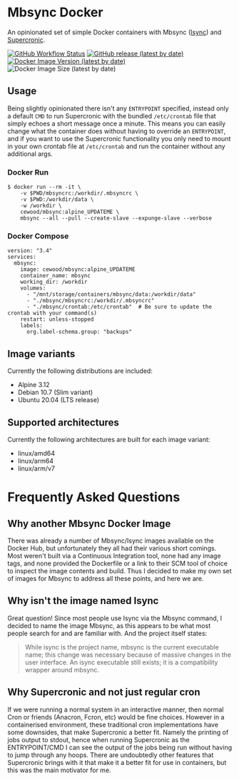 # Mbsync Docker

An opinionated set of simple Docker containers with Mbsync ([Isync](https://isync.sourceforge.io/)) and [Supercronic](https://github.com/aptible/supercronic).

[![GitHub Workflow Status](https://img.shields.io/github/workflow/status/cewood/mbsync-docker/main)](https://github.com/cewood/mbsync-docker/actions) [![GitHub release (latest by date)](https://img.shields.io/github/v/release/cewood/mbsync-docker)](https://github.com/cewood/mbsync-docker/releases) [![Docker Image Version (latest by date)](https://img.shields.io/docker/v/cewood/mbsync)](https://hub.docker.com/r/cewood/mbsync/tags?page=1&ordering=last_updated) ![Docker Image Size (latest by date)](https://img.shields.io/docker/image-size/cewood/mbsync)


## Usage

Being slightly opinionated there isn't any `ENTRYPOINT` specified, instead only a default `CMD` to run Supercronic with the bundled `/etc/crontab` file that simply echoes a short message once a minute. This means you can easily change what the container does without having to override an `ENTRYPOINT`, and if you want to use the Supercronic functionality you only need to mount in your own crontab file at `/etc/crontab` and run the container without any additional args.


### Docker Run

```
$ docker run --rm -it \
    -v $PWD/mbsyncrc:/workdir/.mbsyncrc \
    -v $PWD:/workdir/data \
    -w /workdir \
    cewood/mbsync:alpine_UPDATEME \
    mbsync --all --pull --create-slave --expunge-slave --verbose
```


### Docker Compose

```
version: "3.4"
services:
  mbsync:
    image: cewood/mbsync:alpine_UPDATEME
    container_name: mbsync
    working_dir: /workdir
    volumes:
      - "/mnt/storage/containers/mbsync/data:/workdir/data"
      - "./mbsync/mbsyncrc:/workdir/.mbsyncrc"
      - "./mbsync/crontab:/etc/crontab"  # Be sure to update the crontab with your command(s)
    restart: unless-stopped
    labels:
      org.label-schema.group: "backups"
```


## Image variants

Currently the following distributions are included:

 - Alpine 3.12
 - Debian 10.7 (Slim variant)
 - Ubuntu 20.04 (LTS release)


## Supported architectures

Currently the following architectures are built for each image variant:

 - linux/amd64
 - linux/arm64
 - linux/arm/v7


# Frequently Asked Questions
## Why another Mbsync Docker Image

There was already a number of Mbsync/Isync images available on the Docker Hub, but unfortunately they all had their various short comings. Most weren't built via a Continuous Integration tool, none had any image tags, and none provided the Dockerfile or a link to their SCM tool of choice to inspect the image contents and build. Thus I decided to make my own set of images for Mbsync to address all these points, and here we are.


## Why isn't the image named Isync

Great question! Since most people use Isync via the Mbsync command, I decided to name the image Mbsync, as this appears to be what most people search for and are familiar with. And the project itself states:

> While isync is the project name, mbsync is the current executable name; this change was necessary because of massive changes in the user interface. An isync executable still exists; it is a compatibility wrapper around mbsync.


## Why Supercronic and not just regular cron

If we were running a normal system in an interactive manner, then normal Cron or friends (Anacron, Fcron, etc) would be fine choices. However in a containerised environment, these traditional cron implementations have some downsides, that make Supercronic a better fit. Namely the printing of jobs output to stdout, hence when running Supercronic as the ENTRYPOINT/CMD I can see the output of the jobs being run without having to jump through any hoops. There are undoubtedly other features that Supercronic brings with it that make it a better fit for use in containers, but this was the main motivator for me.
